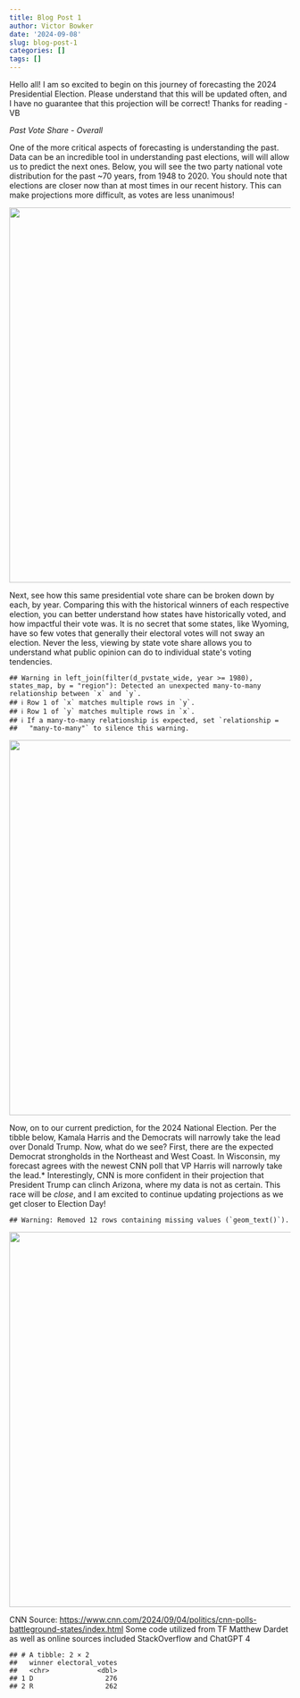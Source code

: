 ```yaml
---
title: Blog Post 1
author: Victor Bowker
date: '2024-09-08'
slug: blog-post-1
categories: []
tags: []
---
```

Hello all! I am so excited to begin on this journey of forecasting the 2024 Presidential Election. Please understand that this will be updated often, and I have no guarantee that this projection will be correct! Thanks for reading - VB


_Past Vote Share - Overall_

One of the more critical aspects of forecasting is understanding the past. Data can be an incredible tool in understanding past elections, will will allow us to predict the next ones. Below, you will see the two party national vote distribution for the past ~70 years, from 1948 to 2020. You should note that elections are closer now than at most times in our recent history. This can make projections more difficult, as votes are less unanimous!















<img src="{{< blogdown/postref >}}index_files/figure-html/unnamed-chunk-8-1.png" width="672" />














Next, see how this same presidential vote share can be broken down by each, by year. Comparing this with the historical winners of each respective election, you can better understand how states have historically voted, and how impactful their vote was. It is no secret that some states, like Wyoming, have so few votes that generally their electoral votes will not sway an election. Never the less, viewing by state vote share allows you to understand what public opinion can do to individual state's voting tendencies.

```
## Warning in left_join(filter(d_pvstate_wide, year >= 1980), states_map, by = "region"): Detected an unexpected many-to-many relationship between `x` and `y`.
## ℹ Row 1 of `x` matches multiple rows in `y`.
## ℹ Row 1 of `y` matches multiple rows in `x`.
## ℹ If a many-to-many relationship is expected, set `relationship =
##   "many-to-many"` to silence this warning.
```

<img src="{{< blogdown/postref >}}index_files/figure-html/unnamed-chunk-14-1.png" width="672" />









Now, on to our current prediction, for the 2024 National Election. Per the tibble below, Kamala Harris and the Democrats will narrowly take the lead over Donald Trump. Now, what do we see? First, there are the expected Democrat strongholds in the Northeast and West Coast. In Wisconsin, my forecast agrees with the newest CNN poll that VP Harris will narrowly take the lead.* Interestingly, CNN is more confident in their projection that President Trump can clinch Arizona, where my data is not as certain. This race will be _close_, and I am excited to continue updating projections as we get closer to Election Day!

```
## Warning: Removed 12 rows containing missing values (`geom_text()`).
```

<img src="{{< blogdown/postref >}}index_files/figure-html/unnamed-chunk-19-1.png" width="672" />

CNN Source: https://www.cnn.com/2024/09/04/politics/cnn-polls-battleground-states/index.html
Some code utilized from TF Matthew Dardet as well as online sources included StackOverflow and ChatGPT 4






```
## # A tibble: 2 × 2
##   winner electoral_votes
##   <chr>            <dbl>
## 1 D                  276
## 2 R                  262
```

